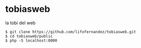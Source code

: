 # tobiasweb
la tobi del web

```shel
$ git clone https://github.com/lifofernandez/tobiasweb.git
$ cd tobiasweb/public
$ php -S localhost:8000
```
